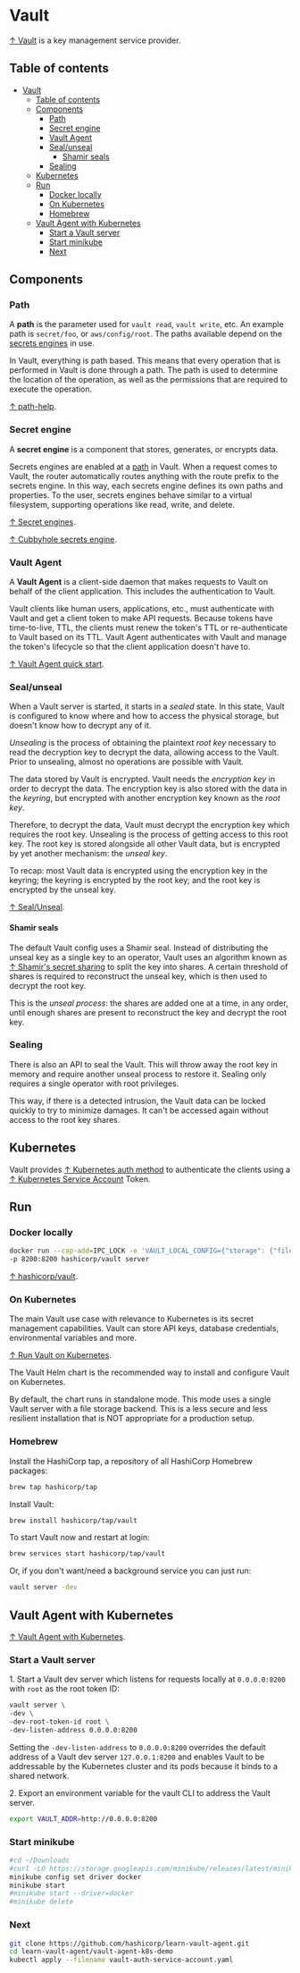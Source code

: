 # Vault

[↑ Vault](https://www.vaultproject.io) is a key management service provider.

## Table of contents

- [Vault](#vault)
  - [Table of contents](#table-of-contents)
  - [Components](#components)
    - [Path](#path)
    - [Secret engine](#secret-engine)
    - [Vault Agent](#vault-agent)
    - [Seal/unseal](#sealunseal)
      - [Shamir seals](#shamir-seals)
    - [Sealing](#sealing)
  - [Kubernetes](#kubernetes)
  - [Run](#run)
    - [Docker locally](#docker-locally)
    - [On Kubernetes](#on-kubernetes)
    - [Homebrew](#homebrew)
  - [Vault Agent with Kubernetes](#vault-agent-with-kubernetes)
    - [Start a Vault server](#start-a-vault-server)
    - [Start minikube](#start-minikube)
    - [Next](#next)

## Components

### Path

A **path** is the parameter used for `vault read`, `vault write`, etc. An example path is `secret/foo`, or `aws/config/root`. The paths available depend on the [secrets engines](#secret-engine) in use.

In Vault, everything is path based. This means that every operation that is performed in Vault is done through a path. The path is used to determine the location of the operation, as well as the permissions that are required to execute the operation.

[↑ path-help](https://developer.hashicorp.com/vault/docs/commands/path-help).

### Secret engine

A **secret engine** is a component that stores, generates, or encrypts data.

Secrets engines are enabled at a [path](#path) in Vault. When a request comes to Vault, the router automatically routes anything with the route prefix to the secrets engine. In this way, each secrets engine defines its own paths and properties. To the user, secrets engines behave similar to a virtual filesystem, supporting operations like read, write, and delete.

[↑ Secret engines](https://developer.hashicorp.com/vault/docs/secrets).

[↑ Cubbyhole secrets engine](https://developer.hashicorp.com/vault/docs/secrets/cubbyhole).

### Vault Agent

A **Vault Agent** is a client-side daemon that makes requests to Vault on behalf of the client application. This includes the authentication to Vault.

Vault clients like human users, applications, etc., must authenticate with Vault and get a client token to make API requests. Because tokens have time-to-live, TTL, the clients must renew the token's TTL or re-authenticate to Vault based on its TTL. Vault Agent authenticates with Vault and manage the token's lifecycle so that the client application doesn't have to.

[↑ Vault Agent quick start](https://developer.hashicorp.com/vault/tutorials/vault-agent/agent-quick-start).

### Seal/unseal

When a Vault server is started, it starts in a *sealed* state. In this state, Vault is configured to know where and how to access the physical storage, but doesn't know how to decrypt any of it.

*Unsealing* is the process of obtaining the plaintext *root key* necessary to read the decryption key to decrypt the data, allowing access to the Vault. Prior to unsealing, almost no operations are possible with Vault.

The data stored by Vault is encrypted. Vault needs the *encryption key* in order to decrypt the data. The encryption key is also stored with the data in the *keyring*, but encrypted with another encryption key known as the *root key*.

Therefore, to decrypt the data, Vault must decrypt the encryption key which requires the root key. Unsealing is the process of getting access to this root key. The root key is stored alongside all other Vault data, but is encrypted by yet another mechanism: the *unseal key*.

To recap: most Vault data is encrypted using the encryption key in the keyring; the keyring is encrypted by the root key; and the root key is encrypted by the unseal key.

[↑ Seal/Unseal](https://developer.hashicorp.com/vault/docs/concepts/seal).

#### Shamir seals

The default Vault config uses a Shamir seal. Instead of distributing the unseal key as a single key to an operator, Vault uses an algorithm known as [↑ Shamir's secret sharing](https://en.wikipedia.org/wiki/Shamir%27s_secret_sharing) to split the key into shares. A certain threshold of shares is required to reconstruct the unseal key, which is then used to decrypt the root key.

This is the *unseal process*: the shares are added one at a time, in any order, until enough shares are present to reconstruct the key and decrypt the root key.

### Sealing

There is also an API to seal the Vault. This will throw away the root key in memory and require another unseal process to restore it. Sealing only requires a single operator with root privileges.

This way, if there is a detected intrusion, the Vault data can be locked quickly to try to minimize damages. It can't be accessed again without access to the root key shares.

## Kubernetes

Vault provides [↑ Kubernetes auth method](https://developer.hashicorp.com/vault/docs/auth/kubernetes) to authenticate the clients using a [↑ Kubernetes Service Account](https://kubernetes.io/docs/reference/access-authn-authz/service-accounts-admin) Token.

## Run

### Docker locally

```bash
docker run --cap-add=IPC_LOCK -e 'VAULT_LOCAL_CONFIG={"storage": {"file": {"path": "/vault/file"}}, "listener": [{"tcp": { "address": "0.0.0.0:8200", "tls_disable": true}}], "default_lease_ttl": "168h", "max_lease_ttl": "720h", "ui": true}' \
-p 8200:8200 hashicorp/vault server
```

[↑ hashicorp/vault](https://hub.docker.com/r/hashicorp/vault).

### On Kubernetes

The main Vault use case with relevance to Kubernetes is its secret management capabilities. Vault can store API keys, database credentials, environmental variables and more.

[↑ Run Vault on Kubernetes](https://developer.hashicorp.com/vault/docs/platform/k8s/helm/run).

The Vault Helm chart is the recommended way to install and configure Vault on Kubernetes.

By default, the chart runs in standalone mode. This mode uses a single Vault server with a file storage backend. This is a less secure and less resilient installation that is NOT appropriate for a production setup.

### Homebrew

Install the HashiCorp tap, a repository of all HashiCorp Homebrew packages:

```bash
brew tap hashicorp/tap
```

Install Vault:

```bash
brew install hashicorp/tap/vault
```

To start Vault now and restart at login:

```bash
brew services start hashicorp/tap/vault
```
  
Or, if you don't want/need a background service you can just run:

```bash
vault server -dev
```

## Vault Agent with Kubernetes

[↑ Vault Agent with Kubernetes](https://developer.hashicorp.com/vault/tutorials/vault-agent/agent-kubernetes).

### Start a Vault server

1\. Start a Vault dev server which listens for requests locally at `0.0.0.0:8200` with `root` as the root token ID:

```bash
vault server \
-dev \
-dev-root-token-id root \
-dev-listen-address 0.0.0.0:8200
```

Setting the `-dev-listen-address` to `0.0.0.0:8200` overrides the default address of a Vault dev server `127.0.0.1:8200` and enables Vault to be addressable by the Kubernetes cluster and its pods because it binds to a shared network.

2\. Export an environment variable for the vault CLI to address the Vault server.

```bash
export VAULT_ADDR=http://0.0.0.0:8200
```

### Start minikube

```bash
#cd ~/Downloads
#curl -LO https://storage.googleapis.com/minikube/releases/latest/minikube-darwin-amd64
minikube config set driver docker
minikube start
#minikube start --driver=docker
#minikube delete
```

### Next

```bash
git clone https://github.com/hashicorp/learn-vault-agent.git
cd learn-vault-agent/vault-agent-k8s-demo
kubectl apply --filename vault-auth-service-account.yaml
```
